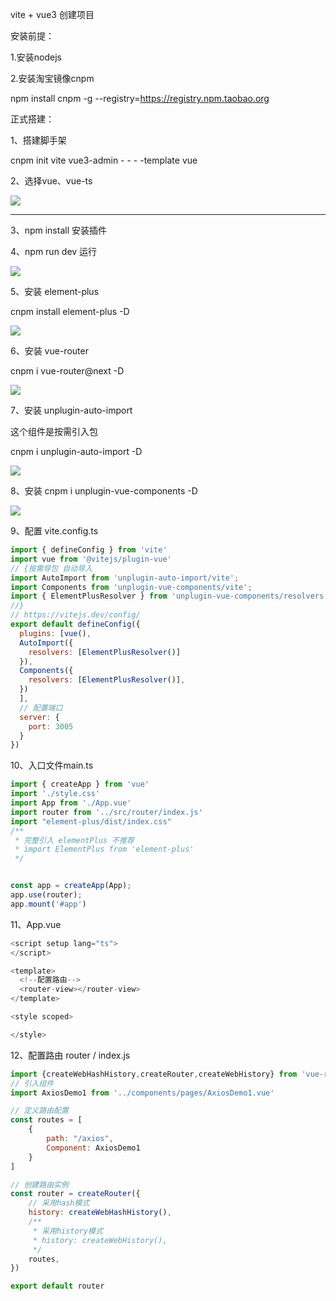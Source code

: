 vite + vue3 创建项目

安装前提：

1.安装nodejs

2.安装淘宝镜像cnpm

npm install cnpm -g --registry=https://registry.npm.taobao.org

正式搭建：

1、搭建脚手架 

cnpm init vite vue3-admin - -  - -template vue

2、选择vue、vue-ts

![](https://secure2.wostatic.cn/static/o8scApzyaLBhXyEAsTvkVq/image.png)

---

3、npm install 安装插件

4、npm run dev 运行

![](https://secure2.wostatic.cn/static/52YW91MCYZskjXWm6G7GBm/image.png)

5、安装 element-plus

cnpm install element-plus -D 

![](https://secure2.wostatic.cn/static/sBoHwUDJFAvvjZVig6ASaW/image.png)

6、安装 vue-router

cnpm i vue-router@next -D

![](https://secure2.wostatic.cn/static/dGdXwWEDNa4hBqm5A6kPid/image.png)

7、安装 unplugin-auto-import 

这个组件是按需引入包

cnpm i unplugin-auto-import -D

![](https://secure2.wostatic.cn/static/rHBebcW43STEkapeqjYrF1/image.png)

8、安装 cnpm i unplugin-vue-components -D

![](https://secure2.wostatic.cn/static/mCdNGDbvPU6pFF7V2fTRzi/image.png)

9、配置 vite.config.ts

```JavaScript
import { defineConfig } from 'vite'
import vue from '@vitejs/plugin-vue'
// {按需导包 自动导入
import AutoImport from 'unplugin-auto-import/vite';
import Components from 'unplugin-vue-components/vite';
import { ElementPlusResolver } from 'unplugin-vue-components/resolvers';
//}
// https://vitejs.dev/config/
export default defineConfig({
  plugins: [vue(),
  AutoImport({
    resolvers: [ElementPlusResolver()]
  }),
  Components({
    resolvers: [ElementPlusResolver()],
  })
  ],
  // 配置端口
  server: {
    port: 3005
  }
})

```

10、入口文件main.ts

```JavaScript
import { createApp } from 'vue'
import './style.css'
import App from './App.vue'
import router from '../src/router/index.js'
import "element-plus/dist/index.css"
/**
 * 完整引入 elementPlus 不推荐
 * import ElementPlus from 'element-plus'
 */


const app = createApp(App);
app.use(router);
app.mount('#app')

```

11、App.vue

```JavaScript
<script setup lang="ts">
</script>

<template>
  <!--配置路由-->
  <router-view></router-view>
</template>

<style scoped>

</style>

```

12、配置路由 router / index.js

```JavaScript
import {createWebHashHistory,createRouter,createWebHistory} from 'vue-router'
// 引入组件
import AxiosDemo1 from '../components/pages/AxiosDemo1.vue'

// 定义路由配置
const routes = [
    {
        path: "/axios",
        Component: AxiosDemo1
    }
]

// 创建路由实例
const router = createRouter({
    // 采用hash模式
    history: createWebHashHistory(),
    /**
     * 采用history模式
     * history: createWebHistory(),
     */
    routes,
})

export default router
```


